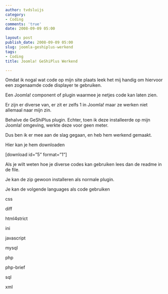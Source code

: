 ```yaml
---
author: tvdsluijs
category:
- Coding
comments: 'true'
date: 2008-09-09 05:00

layout: post
publish_date: 2008-09-09 05:00
slug: joomla-geshiplus-werkend
tags:
- Coding
title: Joomla! GeShiPlus Werkend

---
```

Omdat ik nogal wat code op mijn site plaats leek het mij handig om hiervoor
een zogenaamde code displayer te gebruiken.  
  
Een Joomla! component of plugin waarmee je netjes code kan laten zien.  
  
Er zijn er diverse van, er zit er zelfs 1 in Joomla! maar ze werken niet
allemaal naar mijn zin.  
  
Behalve de GeShiPlus plugin. Echter, toen ik deze installeerde op mijn Joomla!
omgeving, werkte deze voor geen meter.  
  
Dus ben ik er mee aan de slag gegaan, en heb hem werkend gemaakt.  
  
Hier kan je hem downloaden  
  
[download id=”5” format=”1”]  
  
Als je wilt weten hoe je diverse codes kan gebruiken lees dan de readme in de
file.  
  
Je kan de zip gewoon installeren als normale plugin.  
  
Je kan de volgende languages als code gebruiken  
  
css  
  
diff  
  
html4strict  
  
ini  
  
javascript  
  
mysql  
  
php  
  
php-brief  
  
sql  
  
xml


